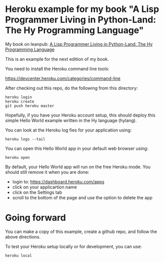 # Heroku example for my book "A Lisp Programmer Living in Python-Land: The Hy Programming Language"

My book on leanpub: [A Lisp Programmer Living in Python-Land: The Hy Programming Language](https://leanpub.com/hy-lisp-python)

This is an example for the next edition of my book.

You need to install the Heroku command line tools:

https://devcenter.heroku.com/categories/command-line

After checking out this repo, do the following from this directory:

    heroku login
    heroku create
    git push heroku master

Hopefully, if you have your Heroku account setup, this should deploy this simple Hello World example written in the Hy language (hylang).

You can look at the Heroku log fies for your application using:

    heroku logs --tail

You can open this Hello World app in your default web browser using:

    heroku open

By default, your Hello World app will run on the free Heroku mode. You should still remove it when you are done:

- login to:  https://dashboard.heroku.com/apps
- click on your applicartion name
- click on the Settings tab
- scroll to the bottom of the page and use the option to delete the app

# Going forward

You can make a copy of this example, create a github repo, and follow the above directions.

To test your Heroku setup locally or for development, you can use:

    heroku local
